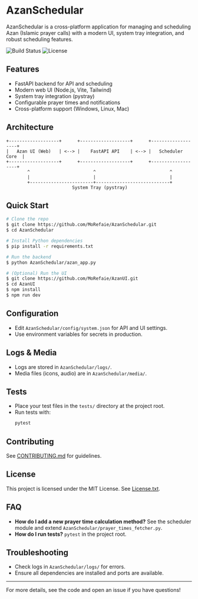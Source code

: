# AzanSchedular

AzanSchedular is a cross-platform application for managing and scheduling Azan (Islamic prayer calls) with a modern UI, system tray integration, and robust scheduling features.

![Build Status](https://img.shields.io/github/actions/workflow/status/MoRefaie/AzanSchedular/build-schedualr.yml?branch=main)
![License](https://img.shields.io/github/license/MoRefaie/AzanSchedular)

## Features

- FastAPI backend for API and scheduling
- Modern web UI (Node.js, Vite, Tailwind)
- System tray integration (pystray)
- Configurable prayer times and notifications
- Cross-platform support (Windows, Linux, Mac)

## Architecture

```
+-------------------+      +-------------------+      +-------------------+
|   Azan UI (Web)   | <--> |    FastAPI API    | <--> |   Scheduler Core  |
+-------------------+      +-------------------+      +-------------------+
        ^                        ^                            ^
        |                        |                            |
        +------------------------+----------------------------+
                         System Tray (pystray)
```

## Quick Start

```bash
# Clone the repo
$ git clone https://github.com/MoRefaie/AzanSchedular.git
$ cd AzanSchedular

# Install Python dependencies
$ pip install -r requirements.txt

# Run the backend
$ python AzanSchedular/azan_app.py

# (Optional) Run the UI
$ git clone https://github.com/MoRefaie/AzanUI.git
$ cd AzanUI
$ npm install
$ npm run dev
```

## Configuration

- Edit `AzanSchedular/config/system.json` for API and UI settings.
- Use environment variables for secrets in production.

## Logs & Media

- Logs are stored in `AzanSchedular/logs/`.
- Media files (icons, audio) are in `AzanSchedular/media/`.

## Tests

- Place your test files in the `tests/` directory at the project root.
- Run tests with:
  ```bash
  pytest
  ```

## Contributing

See [CONTRIBUTING.md](CONTRIBUTING.md) for guidelines.

## License

This project is licensed under the MIT License. See [License.txt](License.txt).

## FAQ

- **How do I add a new prayer time calculation method?** See the scheduler module and extend `AzanSchedular/prayer_times_fetcher.py`.
- **How do I run tests?** `pytest` in the project root.

## Troubleshooting

- Check logs in `AzanSchedular/logs/` for errors.
- Ensure all dependencies are installed and ports are available.

---

For more details, see the code and open an issue if you have questions!